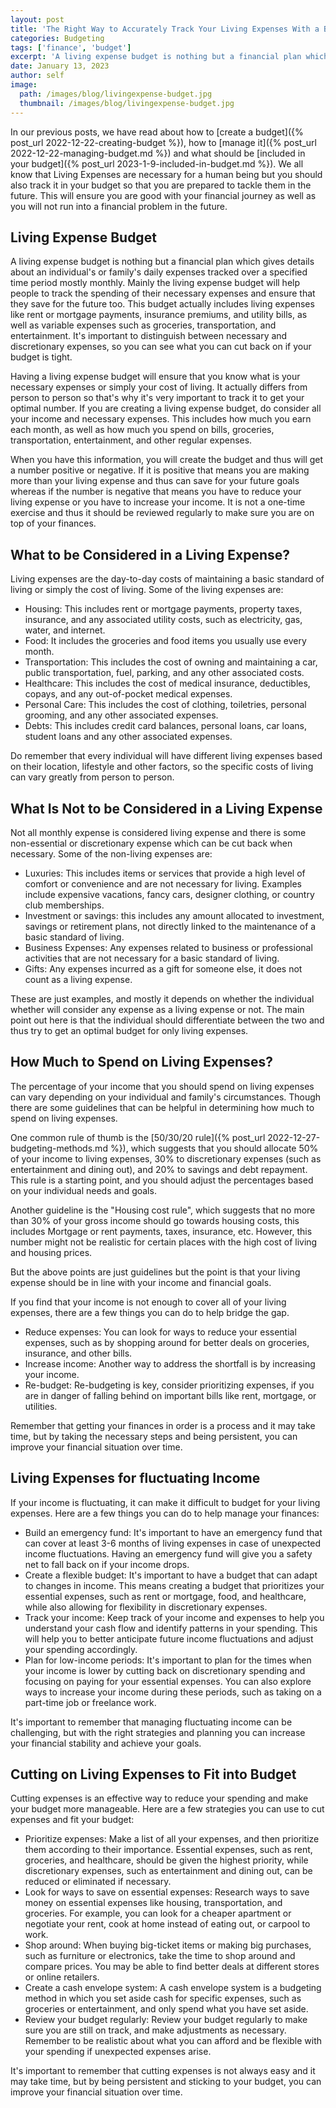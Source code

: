```yaml
---
layout: post
title: 'The Right Way to Accurately Track Your Living Expenses With a Budget'
categories: Budgeting
tags: ['finance', 'budget']
excerpt: 'A living expense budget is nothing but a financial plan which gives details about an individual or family daily expenses tracked over a specified time period mostly monthly.'
date: January 13, 2023
author: self
image:
  path: /images/blog/livingexpense-budget.jpg
  thumbnail: /images/blog/livingexpense-budget.jpg
---
```


In our previous posts, we have read about how to [create a budget]({% post_url 2022-12-22-creating-budget %}), how to [manage it]({% post_url 2022-12-22-managing-budget.md %}) and what should be [included in your budget]({% post_url 2023-1-9-included-in-budget.md %}). We all know that Living Expenses are necessary for a human being but you should also track it in your budget so that you are prepared to tackle them in the future. This will ensure you are good with your financial journey as well as you will not run into a financial problem in the future.

## Living Expense Budget

A living expense budget is nothing but a financial plan which gives details about an individual's or family's daily expenses tracked over a specified time period mostly monthly. Mainly the living expense budget will help people to track the spending of their necessary expenses and ensure that they save for the future too. This budget actually includes living expenses like rent or mortgage payments, insurance premiums, and utility bills, as well as variable expenses such as groceries, transportation, and entertainment. It's important to distinguish between necessary and discretionary expenses, so you can see what you can cut back on if your budget is tight.

Having a living expense budget will ensure that you know what is your necessary expenses or simply your cost of living. It actually differs from person to person so that's why it's very important to track it to get your optimal number. If you are creating a living expense budget, do consider all your income and necessary expenses. This includes how much you earn each month, as well as how much you spend on bills, groceries, transportation, entertainment, and other regular expenses.

When you have this information, you will create the budget and thus will get a number positive or negative. If it is positive that means you are making more than your living expense and thus can save for your future goals whereas if the number is negative that means you have to reduce your living expense or you have to increase your income. It is not a one-time exercise and thus it should be reviewed regularly to make sure you are on top of your finances. 

## What to be Considered in a Living Expense?

Living expenses are the day-to-day costs of maintaining a basic standard of living or simply the cost of living. Some of the living expenses are:

- Housing: This includes rent or mortgage payments, property taxes, insurance, and any associated utility costs, such as electricity, gas, water, and internet. 
- Food: It includes the groceries and food items you usually use every month.
- Transportation: This includes the cost of owning and maintaining a car, public transportation, fuel, parking, and any other associated costs. 
- Healthcare: This includes the cost of medical insurance, deductibles, copays, and any out-of-pocket medical expenses. 
- Personal Care: This includes the cost of clothing, toiletries, personal grooming, and any other associated expenses. 
- Debts: This includes credit card balances, personal loans, car loans, student loans and any other associated expenses.

Do remember that every individual will have different living expenses based on their location, lifestyle and other factors, so the specific costs of living can vary greatly from person to person.

## What Is Not to be Considered in a Living Expense

Not all monthly expense is considered living expense and there is some non-essential or discretionary expense which can be cut back when necessary. Some of the non-living expenses are:

- Luxuries: This includes items or services that provide a high level of comfort or convenience and are not necessary for living. Examples include expensive vacations, fancy cars, designer clothing, or country club memberships.  
- Investment or savings: this includes any amount allocated to investment, savings or retirement plans, not directly linked to the maintenance of a basic standard of living.
- Business Expenses: Any expenses related to business or professional activities that are not necessary for a basic standard of living.
- Gifts: Any expenses incurred as a gift for someone else, it does not count as a living expense.

These are just examples, and mostly it depends on whether the individual whether will consider any expense as a living expense or not. The main point out here is that the individual should differentiate between the two and thus 
try to get an optimal budget for only living expenses.

## How Much to Spend on Living Expenses?

The percentage of your income that you should spend on living expenses can vary depending on your individual and family's circumstances. Though there are some guidelines that can be helpful in determining how much to spend on living expenses.

One common rule of thumb is the [50/30/20 rule]({% post_url 2022-12-27-budgeting-methods.md %}), which suggests that you should allocate 50% of your income to living expenses, 30% to discretionary expenses (such as entertainment and dining out), and 20% to savings and debt repayment. This rule is a starting point, and you should adjust the percentages based on your individual needs and goals.

Another guideline is the "Housing cost rule", which suggests that no more than 30% of your gross income should go towards housing costs, this includes Mortgage or rent payments, taxes, insurance, etc. However, this number might not be realistic for certain places with the high cost of living and housing prices.

But the above points are just guidelines but the point is that your living expense should be in line with your income and financial goals.

If you find that your income is not enough to cover all of your living expenses, there are a few things you can do to help bridge the gap.

-  Reduce expenses: You can look for ways to reduce your essential expenses, such as by shopping around for better deals on groceries, insurance, and other bills.  
-  Increase income: Another way to address the shortfall is by increasing your income.
-  Re-budget: Re-budgeting is key, consider prioritizing expenses, if you are in danger of falling behind on important bills like rent, mortgage, or utilities.
  
Remember that getting your finances in order is a process and it may take time, but by taking the necessary steps and being persistent, you can improve your financial situation over time.

## Living Expenses for fluctuating Income

If your income is fluctuating, it can make it difficult to budget for your living expenses. Here are a few things you can do to help manage your finances:

-  Build an emergency fund: It's important to have an emergency fund that can cover at least 3-6 months of living expenses in case of unexpected income fluctuations. Having an emergency fund will give you a safety net to fall back on if your income drops. 
-  Create a flexible budget: It's important to have a budget that can adapt to changes in income. This means creating a budget that prioritizes your essential expenses, such as rent or mortgage, food, and healthcare, while also allowing for flexibility in discretionary expenses.
-  Track your income: Keep track of your income and expenses to help you understand your cash flow and identify patterns in your spending. This will help you to better anticipate future income fluctuations and adjust your spending accordingly.
-  Plan for low-income periods: It's important to plan for the times when your income is lower by cutting back on discretionary spending and focusing on paying for your essential expenses. You can also explore ways to increase your income during these periods, such as taking on a part-time job or freelance work.  

It's important to remember that managing fluctuating income can be challenging, but with the right strategies and planning you can increase your financial stability and achieve your goals.

## Cutting on Living Expenses to Fit into Budget

Cutting expenses is an effective way to reduce your spending and make your budget more manageable. Here are a few strategies you can use to cut expenses and fit your budget:

- Prioritize expenses: Make a list of all your expenses, and then prioritize them according to their importance. Essential expenses, such as rent, groceries, and healthcare, should be given the highest priority, while discretionary expenses, such as entertainment and dining out, can be reduced or eliminated if necessary.
- Look for ways to save on essential expenses: Research ways to save money on essential expenses like housing, transportation, and groceries. For example, you can look for a cheaper apartment or negotiate your rent, cook at home instead of eating out, or carpool to work.
- Shop around: When buying big-ticket items or making big purchases, such as furniture or electronics, take the time to shop around and compare prices. You may be able to find better deals at different stores or online retailers.
- Create a cash envelope system: A cash envelope system is a budgeting method in which you set aside cash for specific expenses, such as groceries or entertainment, and only spend what you have set aside.
- Review your budget regularly: Review your budget regularly to make sure you are still on track, and make adjustments as necessary. Remember to be realistic about what you can afford and be flexible with your spending if unexpected expenses arise.

It's important to remember that cutting expenses is not always easy and it may take time, but by being persistent and sticking to your budget, you can improve your financial situation over time.
